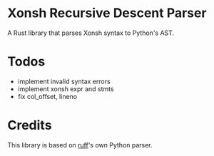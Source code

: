 # Xonsh Recursive Descent Parser

A Rust library that parses Xonsh syntax to Python's AST.

# Todos

- implement invalid syntax errors
- implement xonsh expr and stmts
- fix col_offset, lineno


# Credits

This library is based on [ruff](https://github.com/charliermarsh/ruff)'s own Python parser.
